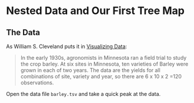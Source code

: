 # Nested Data and Our First Tree Map

## The Data

As William S. Cleveland puts it in [Visualizing Data](https://books.google.com/books/about/Visualizing_Data.html?id=V-dQAAAAMAAJ):

 > In the early 1930s, agronomists in Minnesota ran a field trial to study the crop barley. At six sites in Minnesota, ten varieties of Barley were grown in each of two years. The data are the yields for all combinations of site, variety and year, so there are 6 x 10 x 2 =120 observations.

Open the data file `barley.tsv` and take a quick peak at the data.
